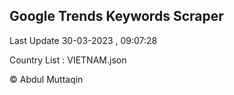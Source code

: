 

## Google Trends Keywords Scraper 
 
Last Update 30-03-2023 , 09:07:28

Country List :
VIETNAM.json



© Abdul Muttaqin 

